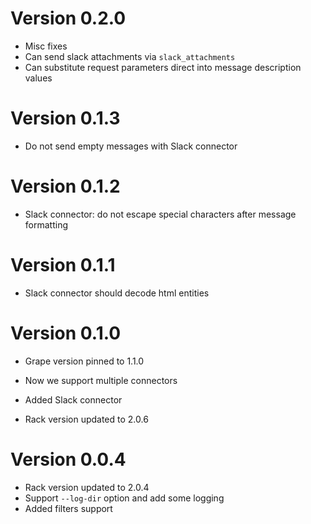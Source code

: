# Version 0.2.0

* Misc fixes
* Can send slack attachments via `slack_attachments`
* Can substitute request parameters direct into message description values

# Version 0.1.3

* Do not send empty messages with Slack connector

# Version 0.1.2

* Slack connector: do not escape special characters after message formatting

# Version 0.1.1

* Slack connector should decode html entities

# Version 0.1.0

* Grape version pinned to 1.1.0
* Now we support multiple connectors
* Added Slack connector

* Rack version updated to 2.0.6

# Version 0.0.4

* Rack version updated to 2.0.4
* Support `--log-dir` option and add some logging
* Added filters support
